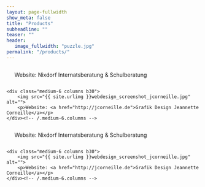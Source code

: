 ```yaml
---
layout: page-fullwidth
show_meta: false
title: "Products"
subheadline: ""
teaser: ""
header:
   image_fullwidth: "puzzle.jpg"
permalink: "/products/"
---
```


<div class="row t60">
    <div class="medium-6 columns b30">
        <img src="{{ site.urlimg }}webdesign_screenshot_nixdorf.jpg" alt="">
        <p> Website: Nixdorf Internatsberatung &amp; Schulberatung</p>
    </div><!-- /.medium-6.columns -->

    <div class="medium-6 columns b30">
        <img src="{{ site.urlimg }}webdesign_screenshot_jcorneille.jpg" alt="">
        <p>Website: <a href="http://jcorneille.de">Grafik Design Jeannette Corneille</a></p>
    </div><!-- /.medium-6.columns -->
</div><!-- /.row -->

<div class="row t60">
    <div class="medium-6 columns b30">
        <img src="{{ site.urlimg }}webdesign_screenshot_nixdorf.jpg" alt="">
        <p> Website: Nixdorf Internatsberatung &amp; Schulberatung</p>
    </div><!-- /.medium-6.columns -->

    <div class="medium-6 columns b30">
        <img src="{{ site.urlimg }}webdesign_screenshot_jcorneille.jpg" alt="">
        <p>Website: <a href="http://jcorneille.de">Grafik Design Jeannette Corneille</a></p>
    </div><!-- /.medium-6.columns -->
</div><!-- /.row -->
